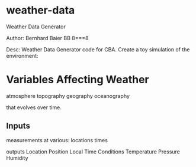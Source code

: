 # weather-data
Weather Data Generator

Author: Bernhard Baier BB 8===8

Desc: Weather Data Generator code for CBA. Create a toy simulation of the environment:

# Variables Affecting Weather
atmosphere
topography
geography
oceanography

that evolves over time. 

## Inputs 
measurements at various:
locations
times

outputs
Location 
Position 
Local Time 
Conditions 
Temperature 
Pressure 
Humidity
